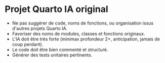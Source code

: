 <!-- Use this file to provide workspace-specific custom instructions to Copilot. For more details, visit https://code.visualstudio.com/docs/copilot/copilot-customization#_use-a-githubcopilotinstructionsmd-file -->

# Projet Quarto IA original
- Ne pas suggérer de code, noms de fonctions, ou organisation issus d'autres projets Quarto IA.
- Favoriser des noms de modules, classes et fonctions originaux.
- L'IA doit être très forte (minimax profondeur 2+, anticipation, jamais de coup perdant).
- Le code doit être bien commenté et structuré.
- Générer des tests unitaires pertinents.
